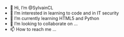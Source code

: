 - 👋 Hi, I’m @SylvainCL
- 👀 I’m interested in learning to code and in IT security
- 🌱 I’m currently learning HTML5 and Python
- 💞️ I’m looking to collaborate on ...
- 📫 How to reach me ...

<!---
SylvainCL/SylvainCL is a ✨ special ✨ repository because its `README.md` (this file) appears on your GitHub profile.
You can click the Preview link to take a look at your changes.
--->
